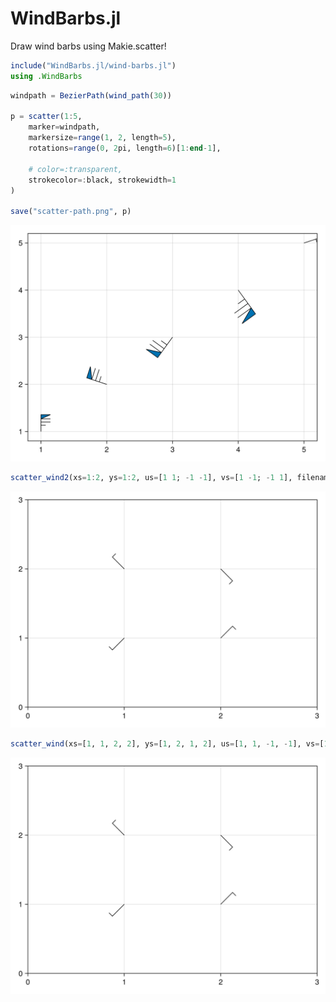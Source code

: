 # WindBarbs.jl
Draw wind barbs using Makie.scatter!

```julia
include("WindBarbs.jl/wind-barbs.jl")
using .WindBarbs
```

```julia
windpath = BezierPath(wind_path(30))

p = scatter(1:5,
    marker=windpath,
    markersize=range(1, 2, length=5),
    rotations=range(0, 2pi, length=6)[1:end-1],

    # color=:transparent, 
    strokecolor=:black, strokewidth=1
)

save("scatter-path.png", p)
```
![scatter-path.png](./scatter-path.png)

```julia
scatter_wind2(xs=1:2, ys=1:2, us=[1 1; -1 -1], vs=[1 -1; -1 1], filename="scatter-path2.png")
```
![scatter-path2.png](./scatter-path2.png)

```julia
scatter_wind(xs=[1, 1, 2, 2], ys=[1, 2, 1, 2], us=[1, 1, -1, -1], vs=[1, -1, -1, 1], filename="scatter-path3.png")
```
![scatter-path3.png](./scatter-path3.png)
